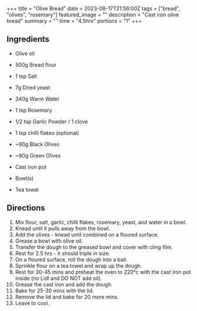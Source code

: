 +++
title = "Olive Bread"
date = 2023-08-17T21:56:00Z
tags = ["bread", "olives", "rosemary"]
featured_image = ""
description = "Cast iron olive bread"
summary = ""
time = "4.5hrs"
portions = "1"
+++

## Ingredients 
- Olive oil
- 500g Bread flour
- 1 tsp Salt
- 7g Dried yeast 
- 340g Warm Water
- 1 tsp Rosemary
- 1/2 tsp Garlic Powder / 1 clove
- 1 tsp chilli flakes (optional)
- ~90g Black Olives
- ~90g Green Olives

- Cast iron pot 
- Bowl(s)
- Tea towel

## Directions
1. Mix flour, salt, garlic, chilli flakes, rosemary, yeast, and water in a bowl.
2. Knead until it pulls away from the bowl.
3. Add the olives - knead until combined on a floured surface.
4. Grease a bowl with olive oil.
5. Transfer the dough to the greased bowl and cover with cling film.
6. Rest for 2.5 hrs - it should triple in size.
7. On a floured surface, roll the dough into a ball.
8. Sprinkle flour on a tea towel and wrap up the dough.
9. Rest for 30-45 mins and preheat the oven to 220°c  with the cast iron pot inside (no Lidl and DO NOT add oil).
10. Grease the cast iron and add the dough.
11. Bake for 25-30 mins with the lid.
12. Remove the lid and bake for 20 more mins.
13. Leave to cool.